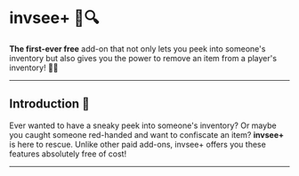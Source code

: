 # invsee+ 🎒🔍


**The first-ever free** add-on that not only lets you peek into someone's inventory but also gives you the power to remove an item from a player's inventory! 🌟🎉

---

## Introduction 📜

Ever wanted to have a sneaky peek into someone's inventory? Or maybe you caught someone red-handed and want to confiscate an item? **invsee+** is here to rescue. Unlike other paid add-ons, invsee+ offers you these features absolutely free of cost!

---
